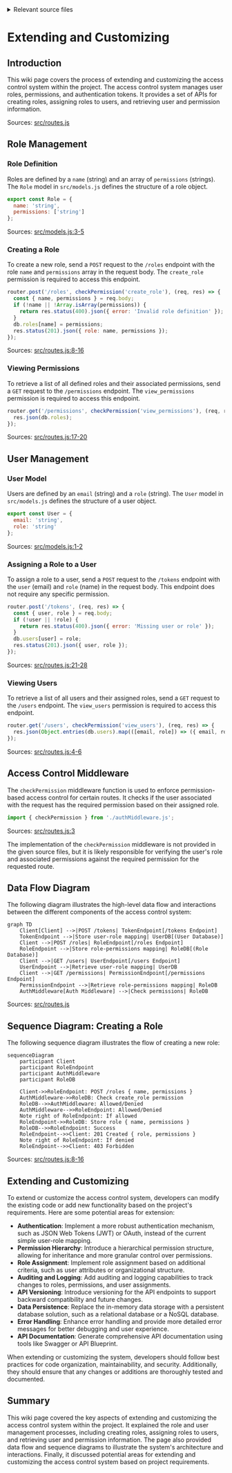 <details>
<summary>Relevant source files</summary>

The following files were used as context for generating this wiki page:

- [src/models.js](https://github.com/aanickode/access-control-service/blob/main/src/models.js)
- [src/routes.js](https://github.com/aanickode/access-control-service/blob/main/src/routes.js)
</details>

# Extending and Customizing

## Introduction

This wiki page covers the process of extending and customizing the access control system within the project. The access control system manages user roles, permissions, and authentication tokens. It provides a set of APIs for creating roles, assigning roles to users, and retrieving user and permission information.

Sources: [src/routes.js]()

## Role Management

### Role Definition

Roles are defined by a `name` (string) and an array of `permissions` (strings). The `Role` model in `src/models.js` defines the structure of a role object.

```javascript
export const Role = {
  name: 'string',
  permissions: ['string']
};
```

Sources: [src/models.js:3-5]()

### Creating a Role

To create a new role, send a `POST` request to the `/roles` endpoint with the role `name` and `permissions` array in the request body. The `create_role` permission is required to access this endpoint.

```javascript
router.post('/roles', checkPermission('create_role'), (req, res) => {
  const { name, permissions } = req.body;
  if (!name || !Array.isArray(permissions)) {
    return res.status(400).json({ error: 'Invalid role definition' });
  }
  db.roles[name] = permissions;
  res.status(201).json({ role: name, permissions });
});
```

Sources: [src/routes.js:8-16]()

### Viewing Permissions

To retrieve a list of all defined roles and their associated permissions, send a `GET` request to the `/permissions` endpoint. The `view_permissions` permission is required to access this endpoint.

```javascript
router.get('/permissions', checkPermission('view_permissions'), (req, res) => {
  res.json(db.roles);
});
```

Sources: [src/routes.js:17-20]()

## User Management

### User Model

Users are defined by an `email` (string) and a `role` (string). The `User` model in `src/models.js` defines the structure of a user object.

```javascript
export const User = {
  email: 'string',
  role: 'string'
};
```

Sources: [src/models.js:1-2]()

### Assigning a Role to a User

To assign a role to a user, send a `POST` request to the `/tokens` endpoint with the `user` (email) and `role` (name) in the request body. This endpoint does not require any specific permission.

```javascript
router.post('/tokens', (req, res) => {
  const { user, role } = req.body;
  if (!user || !role) {
    return res.status(400).json({ error: 'Missing user or role' });
  }
  db.users[user] = role;
  res.status(201).json({ user, role });
});
```

Sources: [src/routes.js:21-28]()

### Viewing Users

To retrieve a list of all users and their assigned roles, send a `GET` request to the `/users` endpoint. The `view_users` permission is required to access this endpoint.

```javascript
router.get('/users', checkPermission('view_users'), (req, res) => {
  res.json(Object.entries(db.users).map(([email, role]) => ({ email, role })));
});
```

Sources: [src/routes.js:4-6]()

## Access Control Middleware

The `checkPermission` middleware function is used to enforce permission-based access control for certain routes. It checks if the user associated with the request has the required permission based on their assigned role.

```javascript
import { checkPermission } from './authMiddleware.js';
```

Sources: [src/routes.js:3]()

The implementation of the `checkPermission` middleware is not provided in the given source files, but it is likely responsible for verifying the user's role and associated permissions against the required permission for the requested route.

## Data Flow Diagram

The following diagram illustrates the high-level data flow and interactions between the different components of the access control system:

```mermaid
graph TD
    Client[Client] -->|POST /tokens| TokenEndpoint[/tokens Endpoint]
    TokenEndpoint -->|Store user-role mapping| UserDB[(User Database)]
    Client -->|POST /roles| RoleEndpoint[/roles Endpoint]
    RoleEndpoint -->|Store role-permissions mapping| RoleDB[(Role Database)]
    Client -->|GET /users| UserEndpoint[/users Endpoint]
    UserEndpoint -->|Retrieve user-role mapping| UserDB
    Client -->|GET /permissions| PermissionEndpoint[/permissions Endpoint]
    PermissionEndpoint -->|Retrieve role-permissions mapping| RoleDB
    AuthMiddleware[Auth Middleware] -->|Check permissions| RoleDB
```

Sources: [src/routes.js]()

## Sequence Diagram: Creating a Role

The following sequence diagram illustrates the flow of creating a new role:

```mermaid
sequenceDiagram
    participant Client
    participant RoleEndpoint
    participant AuthMiddleware
    participant RoleDB

    Client->>RoleEndpoint: POST /roles { name, permissions }
    AuthMiddleware->>RoleDB: Check create_role permission
    RoleDB-->>AuthMiddleware: Allowed/Denied
    AuthMiddleware-->>RoleEndpoint: Allowed/Denied
    Note right of RoleEndpoint: If allowed
    RoleEndpoint->>RoleDB: Store role { name, permissions }
    RoleDB-->>RoleEndpoint: Success
    RoleEndpoint-->>Client: 201 Created { role, permissions }
    Note right of RoleEndpoint: If denied
    RoleEndpoint-->>Client: 403 Forbidden
```

Sources: [src/routes.js:8-16]()

## Extending and Customizing

To extend or customize the access control system, developers can modify the existing code or add new functionality based on the project's requirements. Here are some potential areas for extension:

- **Authentication**: Implement a more robust authentication mechanism, such as JSON Web Tokens (JWT) or OAuth, instead of the current simple user-role mapping.
- **Permission Hierarchy**: Introduce a hierarchical permission structure, allowing for inheritance and more granular control over permissions.
- **Role Assignment**: Implement role assignment based on additional criteria, such as user attributes or organizational structure.
- **Auditing and Logging**: Add auditing and logging capabilities to track changes to roles, permissions, and user assignments.
- **API Versioning**: Introduce versioning for the API endpoints to support backward compatibility and future changes.
- **Data Persistence**: Replace the in-memory data storage with a persistent database solution, such as a relational database or a NoSQL database.
- **Error Handling**: Enhance error handling and provide more detailed error messages for better debugging and user experience.
- **API Documentation**: Generate comprehensive API documentation using tools like Swagger or API Blueprint.

When extending or customizing the system, developers should follow best practices for code organization, maintainability, and security. Additionally, they should ensure that any changes or additions are thoroughly tested and documented.

## Summary

This wiki page covered the key aspects of extending and customizing the access control system within the project. It explained the role and user management processes, including creating roles, assigning roles to users, and retrieving user and permission information. The page also provided data flow and sequence diagrams to illustrate the system's architecture and interactions. Finally, it discussed potential areas for extending and customizing the access control system based on project requirements.